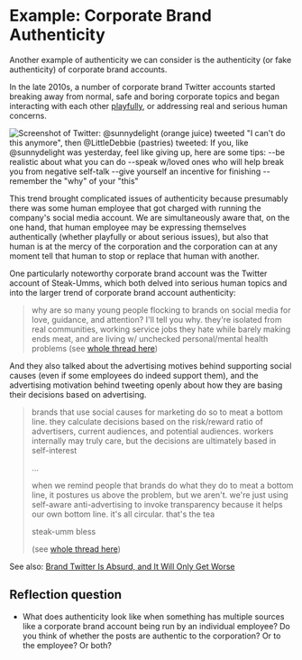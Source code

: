 # Example: Corporate Brand Authenticity

Another example of authenticity we can consider is the authenticity (or fake authenticity) of corporate brand accounts.

In the late 2010s, a number of corporate brand Twitter accounts started breaking away from normal, safe and boring corporate topics and began interacting with each other [playfully](https://entertainment.ie/trending/weetabix-heinz-twitter-474263/), or addressing real and serious human concerns.

![Screenshot of Twitter: @sunnydelight (orange juice) tweeted "I can't do this anymore", then @LittleDebbie (pastries) tweeted: If you, like @sunnydelight was yesterday, feel like giving up, here are some tips: --be realistic about what you can do --speak w/loved ones who will help break you from negative self-talk --give yourself an incentive for finishing --remember the "why" of your "this"](little_debbie_tweet.png)

This trend brought complicated issues of authenticity because presumably there was some human employee that got charged with running the company's social media account. We are simultaneously aware that, on the one hand, that human employee may be expressing themselves authentically (whether playfully or about serious issues), but also that human is at the mercy of the corporation and the corporation can at any moment tell that human to stop or replace that human with another.

One particularly noteworthy corporate brand account was the Twitter account of Steak-Umms, which both delved into serious human topics and into the larger trend of corporate brand account authenticity:
> why are so many young people flocking to brands on social media for love, guidance, and attention? I'll tell you why. they're isolated from real communities, working service jobs they hate while barely making ends meat, and are living w/ unchecked personal/mental health problems
> (see [whole thread here](https://twitter.com/steak_umm/status/1045038141978169344))

And they also talked about the advertising motives behind supporting social causes (even if some employees do indeed support them), and the advertising motivation behind tweeting openly about how they are basing their decisions based on advertising.

> brands that use social causes for marketing do so to meat a bottom line. they calculate decisions based on the risk/reward ratio of advertisers, current audiences, and potential audiences. workers internally may truly care, but the decisions are ultimately based in self-interest
>
> ...
>
> when we remind people that brands do what they do to meat a bottom line, it postures us above the problem, but we aren't. we're just using self-aware anti-advertising to invoke transparency because it helps our own bottom line. it's all circular. that's the tea
>
> steak-umm bless
>
> (see [whole thread here](https://twitter.com/steak_umm/status/1321517041967370245))

See also: [Brand Twitter Is Absurd, and It Will Only Get Worse](https://www.vice.com/en/article/pangw8/brand-twitter-is-absurd-and-it-will-only-get-worse)

## Reflection question
- What does authenticity look like when something has multiple sources like a corporate brand account being run by an individual employee? Do you think of whether the posts are authentic to the corporation? Or to the employee? Or both?
